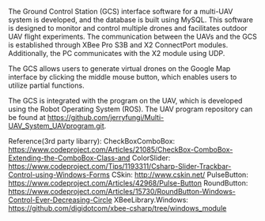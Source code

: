 The Ground Control Station (GCS) interface software for a multi-UAV system is developed, and the database is built using MySQL. 
This software is designed to monitor and control multiple drones and facilitates outdoor UAV flight experiments. The communication between the UAVs and the GCS is established through XBee Pro S3B and X2 ConnectPort modules. Additionally, the PC communicates with the X2 module using UDP.

The GCS allows users to generate virtual drones on the Google Map interface by clicking the middle mouse button, which enables users to utilize partial functions.

The GCS is integrated with the program on the UAV, which is developed using the Robot Operating System (ROS). The UAV program repository can be found at https://github.com/jerryfungi/Multi-UAV_System_UAVprogram.git.

Reference(3rd party libarry):
CheckBoxComboBox: https://www.codeproject.com/Articles/21085/CheckBox-ComboBox-Extending-the-ComboBox-Class-and
ColorSlider: https://www.codeproject.com/Tips/1193311/Csharp-Slider-Trackbar-Control-using-Windows-Forms
CSkin:  http://www.cskin.net/
PulseButton: https://www.codeproject.com/Articles/42968/Pulse-Button
RoundButton: https://www.codeproject.com/Articles/15730/RoundButton-Windows-Control-Ever-Decreasing-Circle
XBeeLibrary.Windows: https://github.com/digidotcom/xbee-csharp/tree/windows_module
